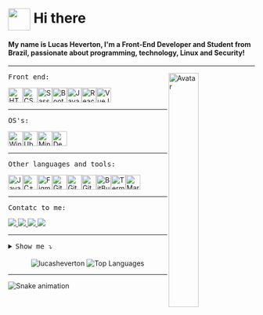 # <img align="center" src="https://user-images.githubusercontent.com/5713670/87202985-820dcb80-c2b6-11ea-9f56-7ec461c497c3.gif" width="45px"> Hi there

#### My name is Lucas Heverton, I'm a Front-End Developer and Student from Brazil, passionate about programming, technology, Linux and Security!

<hr> <img align="right" width="35%" src="https://octocat-generator-assets.githubusercontent.com/my-octocat-1628513227122.png" alt="Avatar">

<kbd>Front end:</kbd><br>

<div style="display: inline-flex;">
   <a>
    <img height="30" title="HTML5" src="https://img.shields.io/badge/html5%20-%23E34F26.svg?&style=for-the-badge&logo=html5&logoColor=white">
  </a>

  <a>
    <img height="30" title="CSS3" src="https://img.shields.io/badge/css3%20-%231572B6.svg?&style=for-the-badge&logo=css3&logoColor=white">
  </a>

  <a>
    <img height="30" title="Sass" src="https://img.shields.io/badge/Sass-CC6699?style=for-the-badge&logo=sass&logoColor=white">
  </a>

  <a>
    <img height="30" title="Bootstrap" src="https://img.shields.io/badge/bootstrap%20-%23563D7C.svg?&style=for-the-badge&logo=bootstrap&logoColor=white"><br>
  </a>
  
  <a>
    <img height="30" title="JavaScript" src="https://img.shields.io/badge/JavaScript-F7DF1E?style=for-the-badge&logo=javascript&logoColor=black">
  </a>

  <a>
    <img height="30" title="ReactJs" src="https://img.shields.io/badge/react%20-%2320232a.svg?&style=for-the-badge&logo=react&logoColor=%2361DAFB">
  </a>

  <a>
    <img height="30" title="VueJs" src="https://img.shields.io/badge/Vue.js-35495E?style=for-the-badge&logo=vue.js&logoColor=4FC08D">
  </a>
</div>

<hr>

<kbd>OS's:</kbd><br>

<div style="display: inline-flex;">
  <a>
    <img height="30" title="Windons" src="https://img.shields.io/badge/Windows-0078D6?style=for-the-badge&logo=windows&logoColor=white">
  </a>
  
  <a>
    <img height="30" title="Ubuntu" src="https://img.shields.io/badge/Ubuntu-E95420?style=for-the-badge&logo=ubuntu&logoColor=white">
  </a>
  
  <a>
    <img height="30" title="Mint" src="https://img.shields.io/badge/Mint-87CF3E?style=for-the-badge&logo=linux-mint&logoColor=white">
  </a>
  
  <a>
    <img height="30" title="Deepin" src="https://img.shields.io/badge/Deepin-31bff7?style=for-the-badge&logo=deepin&logoColor=white">
  </a> 
</div>

<hr>

<kbd>Other languages and tools:</kbd><br>

<div style="display: inline-flex;">
  <a>
    <img height="30" title="Java" src="https://img.shields.io/badge/Java-a42c21?style=for-the-badge&logo=java&logoColor=ffffff">
  </a>
  
  <a>
    <img height="30" title="C++" src="https://img.shields.io/badge/C++-00427e?style=for-the-badge&logo=Cplusplus&logoColor=white">
  </a>
  
  <a>
    <img height="30" title="Figma" src="https://img.shields.io/badge/Figma-a76cf2?style=for-the-badge&logo=figma&logoColor=000000">
  </a>
  
  
  <a>
    <img height="30" title="Git" src="https://img.shields.io/badge/git%20-%23F05033.svg?&style=for-the-badge&logo=git&logoColor=white">
  </a>
  
  <a>
    <img height="30" title="GitHub" src="https://img.shields.io/badge/GitHub-1b1f23?style=for-the-badge&logo=github&logoColor=white"><br>
  </a>
  
  <a>
    <img height="30" title="GitLab" src="https://img.shields.io/badge/GitLab-330F63?style=for-the-badge&logo=gitlab&logoColor=white">
  </a>
 
  <a>
    <img height="30" title="BitBucket" src="https://img.shields.io/badge/Bitbucket-1972ec?style=for-the-badge&logo=bitbucket&logoColor=white">
  </a>
  
  <a>
    <img height="30" title="Terminal" src="https://img.shields.io/badge/Terminal%20-%2320232a.svg?&style=for-the-badge&logo=windowsterminal&logoColor=white">
  </a>

  <a>
    <img height="30" title="Markdown" src="https://img.shields.io/badge/Markdown-000000?style=for-the-badge&logo=markdown&logoColor=white"/>
  </a>
</div>

<hr>

<kbd>Contatc to me:</kbd><br>

<a href="https://www.instagram.com/_llucash/">
  <img src="https://img.shields.io/badge/instagram-%23E4405F.svg?&style=for-the-badge&logo=instagram&logoColor=white" />
</a>

<a href="https://www.linkedin.com/in/lucasheverton/">
  <img src="https://img.shields.io/badge/linkedin-%230077B5.svg?&style=for-the-badge&logo=linkedin&logoColor=white" />
</a>

<a href="https://api.whatsapp.com/send?phone=5511991120429&text=Ol%C3%A1%2C%20Lucas!%20Te%20encontrei%20pelo%20github.">
  <img src="https://img.shields.io/badge/WhatsApp-25D366?style=for-the-badge&logo=whatsapp&logoColor=white"/>
</a>

<a href="mailto:lucas.7heverton@hotmail.com">
  <img src="https://img.shields.io/badge/Outlook-0078D4?style=for-the-badge&logo=microsoft-outlook&logoColor=white" />
</a>

<hr>

<details><summary><kbd>Show me ⤵</kbd></summary>
  
  > [CodePen](https://codepen.io/lucasheverton) <br>
  > [Duolingo](https://www.duolingo.com/profile/llucasheverton) <br>
  > [FreeCodeCamp](https://www.freecodecamp.org/lucasheverton) <br>
  > [Hackerrank](https://www.hackerrank.com/lucasheverton) <br>
  > [Outlook](mailto:lucas.7heverton@hotmail.com) <br>
  > [Rocketseat](https://app.rocketseat.com.br/me/lucasheverton) <br>
</details>

<br>

<div align="center">
  <img src="https://github-readme-stats.vercel.app/api?username=lucasheverton&show_icons=true&title_color=fff&icon_color=00d9ff&text_color=c9d1d9&bg_color=161b22" alt="lucasheverton" title="Lucas Heverton" />
  
  <img src="https://github-readme-stats.vercel.app/api/top-langs/?username=lucasheverton&layout=compact&show_icons=true&title_color=fff&icon_color=fff&text_color=c9d1d9&bg_color=161b22" alt="Top Languages" title="Top Languages" />
</div>

<hr>

![Snake animation](https://github.com/lucasheverton/lucasheverton/blob/output/github-contribution-grid-snake.svg)

